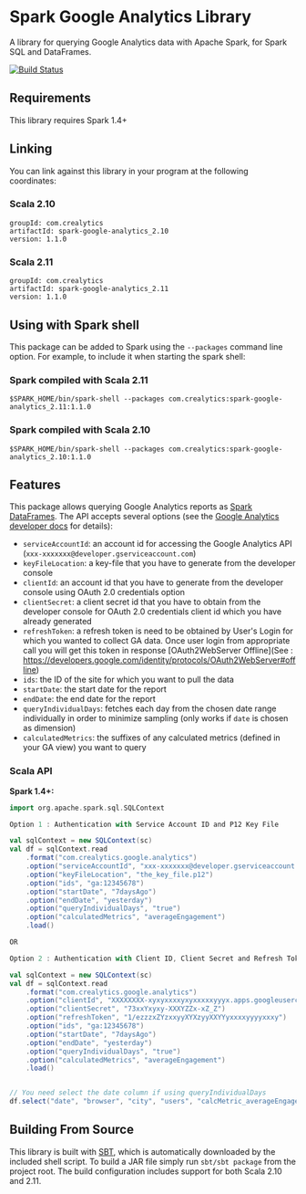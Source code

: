# Spark Google Analytics Library

A library for querying Google Analytics data with Apache Spark, for Spark SQL and DataFrames.

[![Build Status](https://travis-ci.org/crealytics/spark-google-analytics.svg?branch=master)](https://travis-ci.org/crealytics/spark-google-analytics)

## Requirements

This library requires Spark 1.4+

## Linking
You can link against this library in your program at the following coordinates:

### Scala 2.10
```
groupId: com.crealytics
artifactId: spark-google-analytics_2.10
version: 1.1.0
```
### Scala 2.11
```
groupId: com.crealytics
artifactId: spark-google-analytics_2.11
version: 1.1.0
```

## Using with Spark shell
This package can be added to  Spark using the `--packages` command line option.  For example, to include it when starting the spark shell:

### Spark compiled with Scala 2.11
```
$SPARK_HOME/bin/spark-shell --packages com.crealytics:spark-google-analytics_2.11:1.1.0
```

### Spark compiled with Scala 2.10
```
$SPARK_HOME/bin/spark-shell --packages com.crealytics:spark-google-analytics_2.10:1.1.0
```

## Features
This package allows querying Google Analytics reports as [Spark DataFrames](https://spark.apache.org/docs/latest/sql-programming-guide.html).
The API accepts several options (see the [Google Analytics developer docs](https://developers.google.com/analytics/devguides/reporting/core/v3/reference#q_details) for details):
* `serviceAccountId`: an account id for accessing the Google Analytics API (`xxx-xxxxxxx@developer.gserviceaccount.com`)
* `keyFileLocation`: a key-file that you have to generate from the developer console
* `clientId`: an account id that you have to generate from the developer console using OAuth 2.0 credentials option
* `clientSecret`: a client secret id that you have to obtain from the developer console for OAuth 2.0 credentials client id which you have already generated
* `refreshToken`: a refresh token is need to be obtained by User's Login for which you wanted to collect GA data. Once user login from appropriate call you will get this token in response [OAuth2WebServer Offline](See : https://developers.google.com/identity/protocols/OAuth2WebServer#offline) 
* `ids`: the ID of the site for which you want to pull the data
* `startDate`: the start date for the report
* `endDate`: the end date for the report
* `queryIndividualDays`: fetches each day from the chosen date range individually in order to minimize sampling (only works if `date` is chosen as dimension)
* `calculatedMetrics`: the suffixes of any calculated metrics (defined in your GA view) you want to query

### Scala API
__Spark 1.4+:__

```scala
import org.apache.spark.sql.SQLContext

Option 1 : Authentication with Service Account ID and P12 Key File

val sqlContext = new SQLContext(sc)
val df = sqlContext.read
    .format("com.crealytics.google.analytics")
    .option("serviceAccountId", "xxx-xxxxxxx@developer.gserviceaccount.com")
    .option("keyFileLocation", "the_key_file.p12")
    .option("ids", "ga:12345678")
    .option("startDate", "7daysAgo")
    .option("endDate", "yesterday")
    .option("queryIndividualDays", "true")
    .option("calculatedMetrics", "averageEngagement")
    .load()

OR 

Option 2 : Authentication with Client ID, Client Secret and Refresh Token'

val sqlContext = new SQLContext(sc)
val df = sqlContext.read
    .format("com.crealytics.google.analytics")
    .option("clientId", "XXXXXXXX-xyxyxxxxyxyxxxxxyyyx.apps.googleusercontent.com")
    .option("clientSecret", "73xxYxyxy-XXXYZZx-xZ_Z")
    .option("refreshToken", "1/ezzzxZYzxxyyXYXzyyXXYYyxxxxyyyyxxxy")
    .option("ids", "ga:12345678")
    .option("startDate", "7daysAgo")
    .option("endDate", "yesterday")
    .option("queryIndividualDays", "true")
    .option("calculatedMetrics", "averageEngagement")
    .load()


// You need select the date column if using queryIndividualDays
df.select("date", "browser", "city", "users", "calcMetric_averageEngagement").show()
```

## Building From Source
This library is built with [SBT](http://www.scala-sbt.org/0.13/docs/Command-Line-Reference.html), which is automatically downloaded by the included shell script. To build a JAR file simply run `sbt/sbt package` from the project root. The build configuration includes support for both Scala 2.10 and 2.11.
